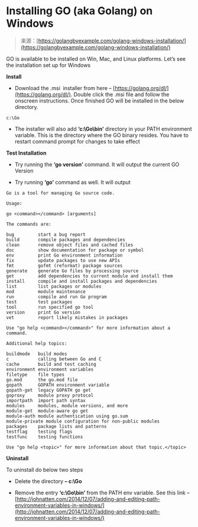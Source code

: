 <!--yml
category: 未分类
date: 2024-10-13 06:11:42
-->

# Installing GO (aka Golang) on Windows

> 来源：[https://golangbyexample.com/golang-windows-installation/](https://golangbyexample.com/golang-windows-installation/)

GO is available to be installed on Win, Mac, and Linux platforms. Let’s see the installation set up for Windows

**Install**

*   Download the .msi  installer from here – [https://golang.org/dl/](https://golang.org/dl/). Double click the .msi file and follow the onscreen instructions. Once finished GO will be installed in the below directory.

```
c:\Go
```

*   The installer will also add **‘c:\Go\bin’** directory in your PATH environment variable. This is the directory where the GO binary resides. You have to restart command prompt for changes to take effect

**Test Installation**

*   Try running the **‘go version’** command. It will output the current GO Version

*   Try running **‘go’** command as well. It will output

```
Go is a tool for managing Go source code.

Usage:

go <command></command> [arguments]

The commands are:

bug         start a bug report
build       compile packages and dependencies
clean       remove object files and cached files
doc         show documentation for package or symbol
env         print Go environment information
fix         update packages to use new APIs
fmt         gofmt (reformat) package sources
generate    generate Go files by processing source
get         add dependencies to current module and install them
install     compile and install packages and dependencies
list        list packages or modules
mod         module maintenance
run         compile and run Go program
test        test packages
tool        run specified go tool
version     print Go version
vet         report likely mistakes in packages

Use "go help <command></command>" for more information about a command.

Additional help topics:

buildmode   build modes
c           calling between Go and C
cache       build and test caching
environment environment variables
filetype    file types
go.mod      the go.mod file
gopath      GOPATH environment variable
gopath-get  legacy GOPATH go get
goproxy     module proxy protocol
importpath  import path syntax
modules     modules, module versions, and more
module-get  module-aware go get
module-auth module authentication using go.sum
module-private module configuration for non-public modules
packages    package lists and patterns
testflag    testing flags
testfunc    testing functions

Use "go help <topic>" for more information about that topic.</topic>
```

**Uninstall**

To uninstall do below two steps

*   Delete the directory **– c:\Go**

*   Remove the entry **‘c:\Go\bin’** from the PATH env variable. See this link – [http://johnatten.com/2014/12/07/adding-and-editing-path-environment-variables-in-windows/](http://johnatten.com/2014/12/07/adding-and-editing-path-environment-variables-in-windows/)